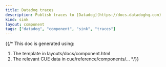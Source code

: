 ```yaml
---
title: Datadog traces
description: Publish traces to [Datadog](https://docs.datadoghq.com)
kind: sink
layout: component
tags: ["datadog", "component", "sink", "traces"]
---
```


{{/*
This doc is generated using:

1. The template in layouts/docs/component.html
2. The relevant CUE data in cue/reference/components/...
*/}}

